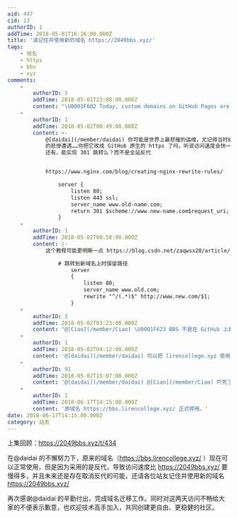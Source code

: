 ```yaml
---
aid: 447
cid: 13
authorID: 1
addTime: 2018-05-01T16:26:00.000Z
title: '请记住并使用新的域名 https://2049bbs.xyz/'
tags:
    - 域名
    - https
    - bbs
    - xyz
comments:
    -
        authorID: 3
        addTime: 2018-05-01T23:08:00.000Z
        content: "\U0001F602 Today, custom domains on GitHub Pages are gaining support for HTTPS via @ letsencrypt. https://blog.github.com/2018-05-01-github-pages-custom-domains-https/"
    -
        authorID: 1
        addTime: 2018-05-02T00:49:00.000Z
        content: >-
            @[daidai](/member/daidai) 你可能是世界上最悲摧的运维，尤记得当时给 bbs 加 https
            的悲惨遭遇……你把它改成 GitHub 原生的 https 了吗，听说访问速度会快一点，能够利用 GitHub 的 CDN 网络。
            还有，能实现 301 跳转么？而不是全站反代


            https://www.nginx.com/blog/creating-nginx-rewrite-rules/

                server {
                    listen 80;
                    listen 443 ssl;
                    server_name www.old-name.com;
                    return 301 $scheme://www.new-name.com$request_uri;
                }
    -
        authorID: 1
        addTime: 2018-05-02T00:58:00.000Z
        content: |-
            这个教程可能更明晰一点 https://blog.csdn.net/zaqwsx20/article/details/53128590

                # 跳转到新域名上时保留路径
                    server  
                    {  
                        listen 80;  
                        server_name www.old.com;  
                        rewrite "^/(.*)$" http://www.new.com/$1;  
                    }
    -
        authorID: 3
        addTime: 2018-05-02T03:23:00.000Z
        content: "@[Ciao](/member/Ciao) \U0001F623 BBS 不是在 GitHub 上面，没法用 GitHub 提供的 HTTPS 和 CDN 加速吧？跳转可以改一下。"
    -
        authorID: 1
        addTime: 2018-05-02T04:12:00.000Z
        content: '@[daidai](/member/daidai) 可以把 lirencollege.xyz 使用那个。'
    -
        authorID: 91
        addTime: 2018-05-02T15:07:00.000Z
        content: '@[daidai](/member/daidai) @[Ciao](/member/Ciao) 吓死了，还以为被认证了呢。'
    -
        authorID: 1
        addTime: 2018-06-17T14:15:00.000Z
        content: '原域名 https://bbs.lirencollege.xyz/ 正式停用。'
date: 2018-06-17T14:15:00.000Z
category: 站务
---
```


上集回顾：https://2049bbs.xyz/t/434

在@daidai 的不懈努力下，原来的域名（https://bbs.lirencollege.xyz/ ）现在可以正常使用，但是因为采用的是反代，导致访问速度比 https://2049bbs.xyz/ 要慢得多，并且未来还是存在取消反代的可能，还请各位站友记住并使用新的域名 https://2049bbs.xyz/

再次感谢@daidai 的辛勤付出，完成域名迁移工作。同时对这两天访问不畅给大家的不便表示歉意，也欢迎技术高手加入，共同创建更自由、更稳健的社区。
